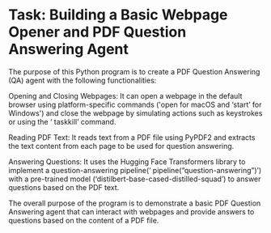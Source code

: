 # Task: Building a Basic Webpage Opener and PDF Question Answering Agent #

The purpose of this Python program is to create a PDF Question Answering (QA) agent with the following functionalities:

Opening and Closing Webpages: It can open a webpage in the default browser using platform-specific commands ('open for macOS and ‘start’ for Windows') and close the webpage by simulating actions such as keystrokes or using the ‘ taskkill’ command.

Reading PDF Text: It reads text from a PDF file using PyPDF2 and extracts the text content from each page to be used for question answering.

Answering Questions: It uses the Hugging Face Transformers library to implement a question-answering pipeline(‘ pipeline(“question-answering”)’) with a pre-trained model (‘distilbert-base-cased-distilled-squad’) to answer questions based on the PDF text.

The overall purpose of the program is to demonstrate a basic PDF Question Answering agent that can interact with webpages and provide answers to questions based on the content of a PDF file.
